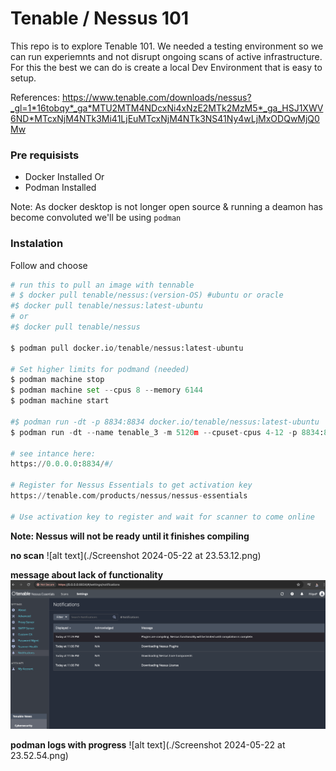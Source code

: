 # Tenable / Nessus 101

This repo is to explore Tenable 101. We needed a testing environment so we can run experiemnts and not disrupt ongoing scans of active infrastructure. For this the best we can do is create a local Dev Environment that is easy to setup. 

References: https://www.tenable.com/downloads/nessus?_gl=1*16tobqy*_ga*MTU2MTM4NDcxNi4xNzE2MTk2MzM5*_ga_HSJ1XWV6ND*MTcxNjM4NTk3Mi41LjEuMTcxNjM4NTk3NS41Ny4wLjMxODQwMjQ0Mw


### Pre requisists

- Docker Installed
Or
- Podman Installed

Note: As docker desktop is not longer open source & running a deamon has become convoluted we'll be using `podman`

### Instalation

Follow and choose 

```python 
# run this to pull an image with tennable 
# $ docker pull tenable/nessus:(version-OS) #ubuntu or oracle
#$ docker pull tenable/nessus:latest-ubuntu
# or
#$ docker pull tenable/nessus

$ podman pull docker.io/tenable/nessus:latest-ubuntu

# Set higher limits for podmand (needed)
$ podman machine stop
$ podman machine set --cpus 8 --memory 6144
$ podman machine start

#$ podman run -dt -p 8834:8834 docker.io/tenable/nessus:latest-ubuntu
$ podman run -dt --name tenable_3 -m 5120m --cpuset-cpus 4-12 -p 8834:8834 docker.io/tenable/nessus:latest-ubuntu

# see intance here: 
https://0.0.0.0:8834/#/

# Register for Nessus Essentials to get activation key
https://tenable.com/products/nessus/nessus-essentials

# Use activation key to register and wait for scanner to come online
```

**Note: Nessus will not be ready until it finishes compiling**

**no scan**
![alt text](./Screenshot 2024-05-22 at 23.53.12.png)

**message about lack of functionality**
![alt text](./image.png)

**podman logs with progress**
![alt text](./Screenshot 2024-05-22 at 23.52.54.png)